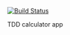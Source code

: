 [![Build Status](https://travis-ci.org/Courey/tdd-calc.svg?branch=master)](https://travis-ci.org/Courey/tdd-calc)

TDD calculator app